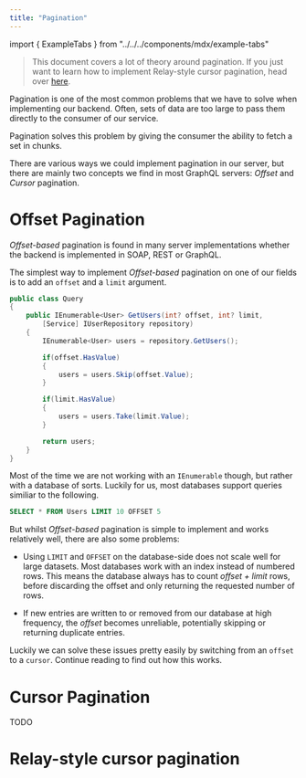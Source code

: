 ```yaml
---
title: "Pagination"
---
```


import { ExampleTabs } from "../../../components/mdx/example-tabs"

> This document covers a lot of theory around pagination. If you just want to learn how to implement Relay-style cursor pagination, head over [here](/docs/hotchocolate/fetching-data/pagination/#relay-style-cursor-pagination).

Pagination is one of the most common problems that we have to solve when implementing our backend. Often, sets of data are too large to pass them directly to the consumer of our service.

Pagination solves this problem by giving the consumer the ability to fetch a set in chunks.

There are various ways we could implement pagination in our server, but there are mainly two concepts we find in most GraphQL servers: _Offset_ and _Cursor_ pagination.

# Offset Pagination

_Offset-based_ pagination is found in many server implementations whether the backend is implemented in SOAP, REST or GraphQL.

The simplest way to implement _Offset-based_ pagination on one of our fields is to add an `offset` and a `limit` argument.

```csharp
public class Query
{
    public IEnumerable<User> GetUsers(int? offset, int? limit,
        [Service] IUserRepository repository)
    {
        IEnumerable<User> users = repository.GetUsers();

        if(offset.HasValue)
        {
            users = users.Skip(offset.Value);
        }

        if(limit.HasValue)
        {
            users = users.Take(limit.Value);
        }

        return users;
    }
}
```

Most of the time we are not working with an `IEnumerable` though, but rather with a database of sorts. Luckily for us, most databases support queries similiar to the following.

```sql
SELECT * FROM Users LIMIT 10 OFFSET 5
```

But whilst _Offset-based_ pagination is simple to implement and works relatively well, there are also some problems:

- Using `LIMIT` and `OFFSET` on the database-side does not scale well for large datasets. Most databases work with an index instead of numbered rows. This means the database always has to count _offset + limit_ rows, before discarding the offset and only returning the requested number of rows.

- If new entries are written to or removed from our database at high frequency, the _offset_ becomes unreliable, potentially skipping or returning duplicate entries.

Luckily we can solve these issues pretty easily by switching from an `offset` to a `cursor`. Continue reading to find out how this works.

# Cursor Pagination

TODO

# Relay-style cursor pagination
